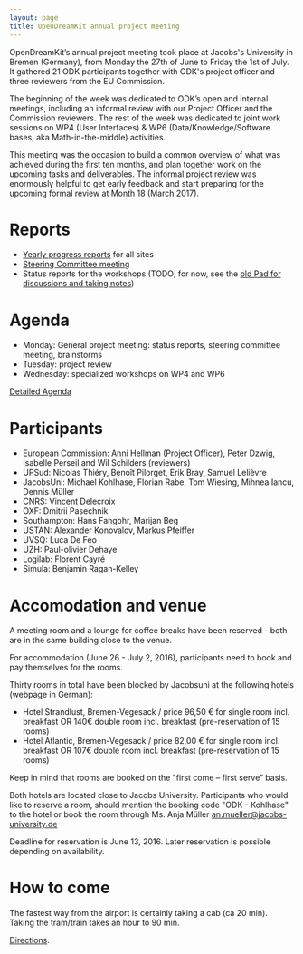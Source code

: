 ```yaml
---
layout: page
title: OpenDreamKit annual project meeting
---
```


OpenDreamKit’s annual project meeting took place at Jacobs's
University in Bremen (Germany), from Monday the 27th of June to Friday
the 1st of July. It gathered 21 ODK participants together with ODK's
project officer and three reviewers from the EU Commission.

The beginning of the week was dedicated to ODK’s open
and internal meetings, including an informal review with our Project
Officer and the Commission reviewers. The rest of the week was
dedicated to joint work sessions on WP4 (User Interfaces) & WP6
(Data/Knowledge/Software bases, aka Math-in-the-middle) activities.

This meeting was the occasion to build a common overview of what was
achieved during the first ten months, and plan together work on the
upcoming tasks and deliverables. The informal project review was
enormously helpful to get early feedback and start preparing for the
upcoming formal review at Month 18 (March 2017).

# Reports

- [Yearly progress reports](../ProgressReports/) for all sites
- [Steering Committee meeting](../minutes/)
- Status reports for the workshops (TODO; for now, see the
  [old Pad for discussions and taking notes](pad-backup/))

# Agenda

- Monday: General project meeting:
  status reports, steering committee meeting, brainstorms
- Tuesday: project review
- Wednesday: specialized workshops on WP4 and WP6

[Detailed Agenda](agenda/)

# Participants

- European Commission: Anni Hellman (Project Officer), Peter Dzwig, Isabelle Perseil and Wil Schilders (reviewers)
- UPSud: Nicolas Thiéry, Benoît Pilorget, Erik Bray, Samuel Lelièvre
- JacobsUni: Michael Kohlhase, Florian Rabe, Tom Wiesing, Mihnea Iancu, Dennis Müller
- CNRS: Vincent Delecroix
- OXF: Dmitrii Pasechnik
- Southampton: Hans Fangohr, Marijan Beg
- USTAN: Alexander Konovalov, Markus Pfeiffer
- UVSQ: Luca De Feo
- UZH: Paul-olivier Dehaye
- Logilab: Florent Cayré
- Simula: Benjamin Ragan-Kelley

# Accomodation and venue

A meeting room and a lounge for coffee breaks have been reserved -
both are in the same building close to the venue.

For accommodation (June 26 - July 2, 2016), participants need to book
and pay themselves for the rooms.

Thirty rooms in total have been blocked by Jacobsuni at the following hotels (webpage in German):

- Hotel Strandlust, Bremen-Vegesack / price 96,50 € for single room incl. breakfast OR 140€ double room incl. breakfast (pre-reservation of 15 rooms)
- Hotel Atlantic, Bremen-Vegesack /  price 82,00 € for single room incl. breakfast OR 107€ double room incl. breakfast (pre-reservation of 15 rooms)

Keep in mind that rooms are booked on the "first come – first serve” basis.

Both hotels are located close to Jacobs University. Participants who would like to reserve a room, should mention the booking code "ODK - Kohlhase" to the hotel or book the room through Ms. Anja Müller an.mueller@jacobs-university.de

Deadline for reservation is June 13, 2016. Later reservation is possible depending on availability.

# How to come

The fastest way from the airport is certainly taking a cab (ca 20 min).
Taking the tram/train takes an hour to 90 min.

[Directions](http://www.jacobs-university.de/campus-map-directions).
